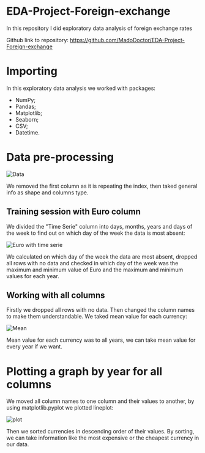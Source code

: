 # EDA-Project-Foreign-exchange
In this repository I did exploratory data analysis of foreign exchange rates

Github link to repository: https://github.com/MadoDoctor/EDA-Project-Foreign-exchange

# Importing

In this exploratory data analysis we worked with packages:

* NumPy;
* Pandas;
* Matplotlib;
* Seaborn;
* CSV;
* Datetime.

# Data pre-processing

![Data](https://user-images.githubusercontent.com/74544370/115555954-ec39af00-a2d1-11eb-87ca-8aa5d4a8c5db.png)

We removed the first column as it is repeating the index, then taked general info as shape and columns type.

## Training session with Euro column

We divided the "Time Serie" column into days, months, years and days of the week to find out on which day of the week the data is most absent:

![Euro with time serie](https://user-images.githubusercontent.com/74544370/115555909-e04ded00-a2d1-11eb-863f-19c385823e63.png)

We calculated on which day of the week the data are most absent, dropped all rows with no data and checked in which day of the week was the maximum and minimum value of Euro and the maximum and minimum values for each year.

## Working with all columns

Firstly we dropped all rows with no data. Then changed the column names to make them understandable. We taked mean value for each currency:

![Mean](https://user-images.githubusercontent.com/74544370/115555804-c3191e80-a2d1-11eb-8096-9f76fe3adbc3.png)

Mean value for each currency was to all years, we can take mean value for every year if we want.

# Plotting a graph by year for all columns

We moved all column names to one column and their values to another, by using matplotlib.pyplot we plotted lineplot:

![plot](https://user-images.githubusercontent.com/74544370/115556831-e8f2f300-a2d2-11eb-8440-91680d176fcc.png)

Then we sorted currencies in descending order of their values. By sorting, we can take information like the most expensive or the cheapest currency in our data.
